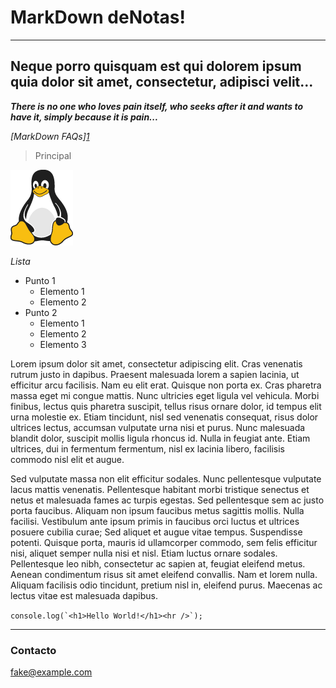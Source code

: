 # **MarkDown** de**Notas**!

---

## Neque porro quisquam est qui dolorem ipsum quia dolor sit amet, consectetur, adipisci velit...

***There is no one who loves pain itself, who seeks after it and wants to have it, simply because it is pain...***

*[MarkDown FAQs][1](https://www.markdownguide.org/)*

> Principal

![Tux, Linux](/tux.png)

*Lista*

- Punto 1
  - Elemento 1
  - Elemento 2
- Punto 2
  - Elemento 1
  - Elemento 2
  - Elemento 3

Lorem ipsum dolor sit amet, consectetur adipiscing elit. Cras venenatis rutrum justo in dapibus. Praesent malesuada lorem a sapien lacinia, ut efficitur arcu facilisis. Nam eu elit erat. Quisque non porta ex. Cras pharetra massa eget mi congue mattis. Nunc ultricies eget ligula vel vehicula. Morbi finibus, lectus quis pharetra suscipit, tellus risus ornare dolor, id tempus elit urna molestie ex. Etiam tincidunt, nisl sed venenatis consequat, risus dolor ultrices lectus, accumsan vulputate urna nisi et purus. Nunc malesuada blandit dolor, suscipit mollis ligula rhoncus id. Nulla in feugiat ante. Etiam ultrices, dui in fermentum fermentum, nisl ex lacinia libero, facilisis commodo nisl elit et augue.

Sed vulputate massa non elit efficitur sodales. Nunc pellentesque vulputate lacus mattis venenatis. Pellentesque habitant morbi tristique senectus et netus et malesuada fames ac turpis egestas. Sed pellentesque sem ac justo porta faucibus. Aliquam non ipsum faucibus metus sagittis mollis. Nulla facilisi. Vestibulum ante ipsum primis in faucibus orci luctus et ultrices posuere cubilia curae; Sed aliquet et augue vitae tempus. Suspendisse potenti. Quisque porta, mauris id ullamcorper commodo, sem felis efficitur nisi, aliquet semper nulla nisi et nisl. Etiam luctus ornare sodales. Pellentesque leo nibh, consectetur ac sapien at, feugiat eleifend metus. Aenean condimentum risus sit amet eleifend convallis. Nam et lorem nulla. Aliquam facilisis odio tincidunt, pretium nisl in, eleifend purus. Maecenas ac lectus vitae est malesuada dapibus.

`` console.log(`<h1>Hello World!</h1><hr />`); ``

---

### Contacto

<fake@example.com>
